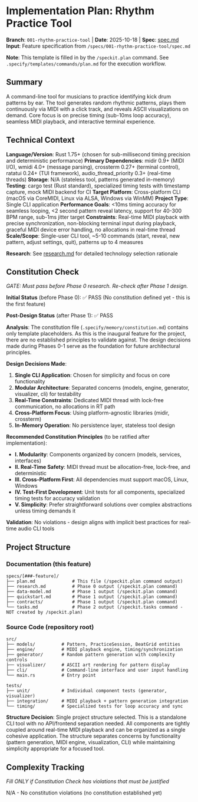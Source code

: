 # Implementation Plan: Rhythm Practice Tool

**Branch**: `001-rhythm-practice-tool` | **Date**: 2025-10-18 | **Spec**: [spec.md](./spec.md)
**Input**: Feature specification from `/specs/001-rhythm-practice-tool/spec.md`

**Note**: This template is filled in by the `/speckit.plan` command. See `.specify/templates/commands/plan.md` for the execution workflow.

## Summary

A command-line tool for musicians to practice identifying kick drum patterns by ear. The tool generates random rhythmic patterns, plays them continuously via MIDI with a click track, and reveals ASCII visualizations on demand. Core focus is on precise timing (sub-10ms loop accuracy), seamless MIDI playback, and interactive terminal experience.

## Technical Context

**Language/Version**: Rust 1.75+ (chosen for sub-millisecond timing precision and deterministic performance)
**Primary Dependencies**: midir 0.9+ (MIDI I/O), wmidi 4.0+ (message parsing), crossterm 0.27+ (terminal control), ratatui 0.24+ (TUI framework), audio_thread_priority 0.3+ (real-time threads)
**Storage**: N/A (stateless tool, patterns generated in-memory)
**Testing**: cargo test (Rust standard), specialized timing tests with timestamp capture, mock MIDI backend for CI
**Target Platform**: Cross-platform CLI (macOS via CoreMIDI, Linux via ALSA, Windows via WinMM)
**Project Type**: Single CLI application
**Performance Goals**: <10ms timing accuracy for seamless looping, <2 second pattern reveal latency, support for 40-300 BPM range, sub-1ms jitter target
**Constraints**: Real-time MIDI playback with precise synchronization, non-blocking terminal input during playback, graceful MIDI device error handling, no allocations in real-time thread
**Scale/Scope**: Single-user CLI tool, ~5-10 commands (start, reveal, new pattern, adjust settings, quit), patterns up to 4 measures

**Research**: See [research.md](./research.md) for detailed technology selection rationale

## Constitution Check

*GATE: Must pass before Phase 0 research. Re-check after Phase 1 design.*

**Initial Status** (before Phase 0): ✅ PASS (No constitution defined yet - this is the first feature)

**Post-Design Status** (after Phase 1): ✅ PASS

**Analysis**: The constitution file (`.specify/memory/constitution.md`) contains only template placeholders. As this is the inaugural feature for the project, there are no established principles to validate against. The design decisions made during Phases 0-1 serve as the foundation for future architectural principles.

**Design Decisions Made**:
1. **Single CLI Application**: Chosen for simplicity and focus on core functionality
2. **Modular Architecture**: Separated concerns (models, engine, generator, visualizer, cli) for testability
3. **Real-Time Constraints**: Dedicated MIDI thread with lock-free communication, no allocations in RT path
4. **Cross-Platform Focus**: Using platform-agnostic libraries (midir, crossterm)
5. **In-Memory Operation**: No persistence layer, stateless tool design

**Recommended Constitution Principles** (to be ratified after implementation):
- **I. Modularity**: Components organized by concern (models, services, interfaces)
- **II. Real-Time Safety**: MIDI thread must be allocation-free, lock-free, and deterministic
- **III. Cross-Platform First**: All dependencies must support macOS, Linux, Windows
- **IV. Test-First Development**: Unit tests for all components, specialized timing tests for accuracy validation
- **V. Simplicity**: Prefer straightforward solutions over complex abstractions unless timing demands it

**Validation**: No violations - design aligns with implicit best practices for real-time audio CLI tools

## Project Structure

### Documentation (this feature)

```
specs/[###-feature]/
├── plan.md              # This file (/speckit.plan command output)
├── research.md          # Phase 0 output (/speckit.plan command)
├── data-model.md        # Phase 1 output (/speckit.plan command)
├── quickstart.md        # Phase 1 output (/speckit.plan command)
├── contracts/           # Phase 1 output (/speckit.plan command)
└── tasks.md             # Phase 2 output (/speckit.tasks command - NOT created by /speckit.plan)
```

### Source Code (repository root)

```
src/
├── models/          # Pattern, PracticeSession, BeatGrid entities
├── engine/          # MIDI playback engine, timing/synchronization
├── generator/       # Random pattern generation with complexity controls
├── visualizer/      # ASCII art rendering for pattern display
├── cli/             # Command-line interface and user input handling
└── main.rs          # Entry point

tests/
├── unit/            # Individual component tests (generator, visualizer)
├── integration/     # MIDI playback + pattern generation integration
└── timing/          # Specialized tests for loop accuracy and sync
```

**Structure Decision**: Single project structure selected. This is a standalone CLI tool with no API/frontend separation needed. All components are tightly coupled around real-time MIDI playback and can be organized as a single cohesive application. The structure separates concerns by functionality (pattern generation, MIDI engine, visualization, CLI) while maintaining simplicity appropriate for a focused tool.

## Complexity Tracking

*Fill ONLY if Constitution Check has violations that must be justified*

N/A - No constitution violations (no constitution established yet)

